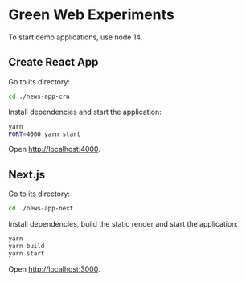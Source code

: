 # Green Web Experiments

To start demo applications, use node 14.

## Create React App

Go to its directory:

```bash
cd ./news-app-cra
```

Install dependencies and start the application:

```bash
yarn
PORT=4000 yarn start
```

Open [http://localhost:4000](http://localhost:4000).


## Next.js

Go to its directory:

```bash
cd ./news-app-next
```

Install dependencies, build the static render and start the application:

```bash
yarn
yarn build
yarn start
```

Open [http://localhost:3000](http://localhost:3000).
